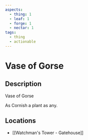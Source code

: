 ```yaml
---
aspects:
  - thing: 1
  - leaf: 1
  - forge: 1
  - nectar: 1
tags:
  - thing
  - actionable
---
```


# Vase of Gorse

## Description
Vase of Gorse

As Cornish a plant as any.
## Locations
- [[Watchman's Tower - Gatehouse]]